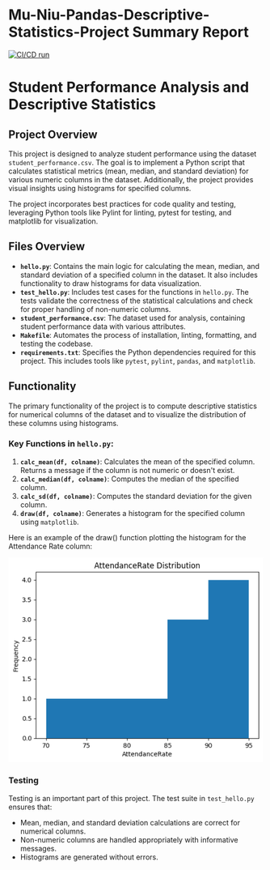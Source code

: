 # Mu-Niu-Pandas-Descriptive-Statistics-Project Summary Report

[![CI/CD run](https://github.com/nogibjj/Mu-Niu-Pandas-Descriptive-Statistics-Script/actions/workflows/hello.yml/badge.svg)](https://github.com/nogibjj/Mu-Niu-Pandas-Descriptive-Statistics-Script/actions/workflows/hello.yml)

# Student Performance Analysis and Descriptive Statistics

## Project Overview

This project is designed to analyze student performance using the dataset `student_performance.csv`. The goal is to implement a Python script that calculates statistical metrics (mean, median, and standard deviation) for various numeric columns in the dataset. Additionally, the project provides visual insights using histograms for specified columns.

The project incorporates best practices for code quality and testing, leveraging Python tools like Pylint for linting, pytest for testing, and matplotlib for visualization.

## Files Overview

- **`hello.py`**: Contains the main logic for calculating the mean, median, and standard deviation of a specified column in the dataset. It also includes functionality to draw histograms for data visualization.
- **`test_hello.py`**: Includes test cases for the functions in `hello.py`. The tests validate the correctness of the statistical calculations and check for proper handling of non-numeric columns.
- **`student_performance.csv`**: The dataset used for analysis, containing student performance data with various attributes.
- **`Makefile`**: Automates the process of installation, linting, formatting, and testing the codebase.
- **`requirements.txt`**: Specifies the Python dependencies required for this project. This includes tools like `pytest`, `pylint`, `pandas`, and `matplotlib`.

## Functionality

The primary functionality of the project is to compute descriptive statistics for numerical columns of the dataset and to visualize the distribution of these columns using histograms.

### Key Functions in `hello.py`:

1. **`calc_mean(df, colname)`**: Calculates the mean of the specified column. Returns a message if the column is not numeric or doesn't exist.
2. **`calc_median(df, colname)`**: Computes the median of the specified column.
3. **`calc_sd(df, colname)`**: Computes the standard deviation for the given column.
4. **`draw(df, colname)`**: Generates a histogram for the specified column using `matplotlib`.

Here is an example of the draw() function plotting the histogram for the Attendance Rate column:

![Attendance Rate Histogram](AttendanceRate.png)


### Testing

Testing is an important part of this project. The test suite in `test_hello.py` ensures that:

- Mean, median, and standard deviation calculations are correct for numerical columns.
- Non-numeric columns are handled appropriately with informative messages.
- Histograms are generated without errors.

